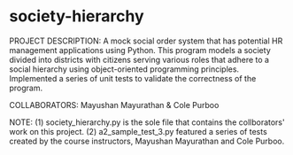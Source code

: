 # society-hierarchy
PROJECT DESCRIPTION: A mock social order system that has potential HR management applications using Python. This program models a society divided into districts with citizens serving various roles that adhere to a social hierarchy using object-oriented programming principles. Implemented a series of unit tests to validate the correctness of the program.

COLLABORATORS: Mayushan Mayurathan & Cole Purboo

NOTE:
(1) society_hierarchy.py is the sole file that contains the collborators' work on this project. 
(2) a2_sample_test_3.py featured a series of tests created by the course instructors, Mayushan Mayurathan and Cole Purboo.
